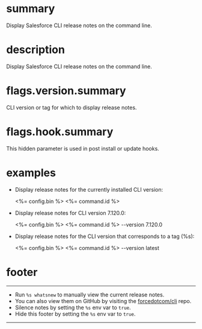 # summary

Display Salesforce CLI release notes on the command line.

# description

Display Salesforce CLI release notes on the command line.

# flags.version.summary

CLI version or tag for which to display release notes.

# flags.hook.summary

This hidden parameter is used in post install or update hooks.

# examples

- Display release notes for the currently installed CLI version:

  <%= config.bin %> <%= command.id %>

- Display release notes for CLI version 7.120.0:

  <%= config.bin %> <%= command.id %> --version 7.120.0

- Display release notes for the CLI version that corresponds to a tag (%s):

  <%= config.bin %> <%= command.id %> --version latest

# footer

---

- Run `%s whatsnew` to manually view the current release notes.
- You can also view them on GitHub by visiting the [forcedotcom/cli](%s) repo.
- Silence notes by setting the `%s` env var to `true`.
- Hide this footer by setting the `%s` env var to `true`.

---
